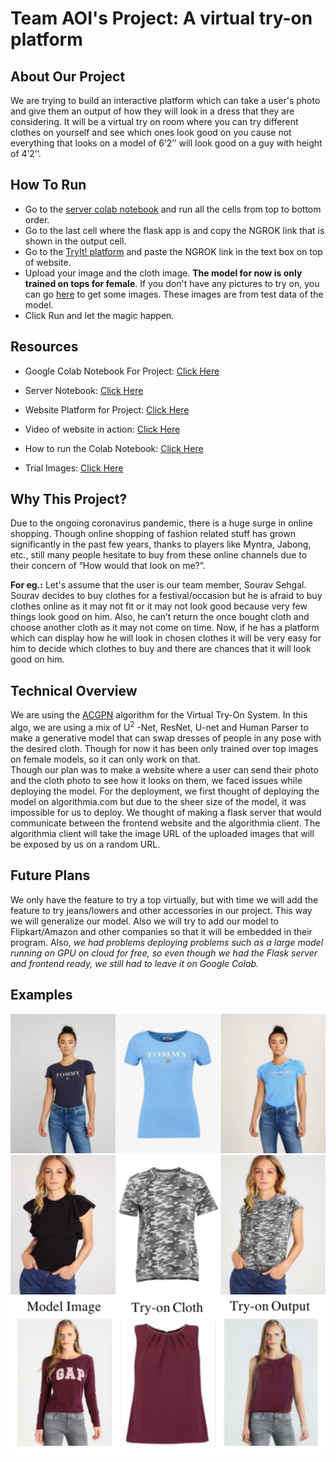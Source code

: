 # Team AOI's Project: A virtual try-on platform

## **About Our Project**

We are trying to build an interactive platform which can take a user's photo and give them an output of how they will look in a dress that they are considering. It will be a virtual try on room where you can try different clothes on yourself and see which ones look good on you cause not everything that looks on a model of 6’2’’ will look good on a guy with height of 4’2’’.

## How To Run

- Go to the [server colab notebook](https://colab.research.google.com/drive/1cckRAu3YR33EFIb952r9NImxZcuWi587?usp=sharing) and run all the cells from top to bottom order.
- Go to the last cell where the flask app is and copy the NGROK link that is shown in the output cell.
- Go to the [TryIt! platform](https://tryitonme.netlify.app/) and paste the NGROK link in the text box on top of website.
- Upload your image and the cloth image. **The model for now is only trained on tops for female**. If you don't have any pictures to try on, you can go [here](.\trial_Images) to get some images. These images are from test data of the model.
- Click Run and let the magic happen.

## Resources

- Google Colab Notebook For Project: [Click Here](https://colab.research.google.com/drive/15w4ePIf6KikxAHYzz69Alf9lHlz4ustL?usp=sharing)

- Server Notebook: [Click Here](https://colab.research.google.com/drive/1cckRAu3YR33EFIb952r9NImxZcuWi587?usp=sharing)

- Website Platform for Project:  [Click Here](https://tryitonme.netlify.app/)

- Video of website in action: [Click Here](./videoGuides/WebsiteOverview.mp4)

- How to run the Colab Notebook: [Click Here](./videoGuides/HowToRunTheColabNotebook)

- Trial Images: [Click Here](.\trial_Images)

  

## **Why This Project?**

Due to the ongoing coronavirus pandemic, there is a huge surge in online shopping. Though online shopping of fashion related stuff has grown significantly in the past few years, thanks to players like Myntra, Jabong, etc., still many people hesitate to buy from these online channels due to their concern of “How would that look on me?”. 

**For eg.:** Let's assume that the user is our team member, Sourav Sehgal. Sourav decides to buy clothes for a festival/occasion but he is afraid to buy clothes online as it may not fit or it may not look good because very few things look good on him. Also, he can’t return the once bought cloth and choose another cloth as it may not come on time.
Now, if he has a platform which can display how he will look in chosen clothes it will be very easy for him to decide which clothes to buy and there are chances that it will look good on him.

## **Technical Overview**

We are using the [ACGPN](https://github.com/switchablenorms/DeepFashion_Try_On) algorithm for the Virtual Try-On System. In this algo, we are using a mix of U<sup>2</sup> -Net, ResNet, U-net and Human Parser to make a generative model that can swap dresses of people in any pose with the desired cloth. Though for now it has been only trained over top images on female models, so it can only work on that.  
Though our plan was to make a website where a user can send their photo and the cloth photo to see how it looks on them, we faced issues while deploying the model. For the deployment, we first thought of deploying the model on algorithmia.com but due to the sheer size of the model, it was impossible for us to deploy. We thought of making a flask server that would communicate between the frontend website and the algorithmia client. The algorithmia client will take the image URL of the uploaded images that will be exposed by us on a random URL. 

## **Future Plans**

We only have the feature to try a top virtually, but with time we will add the feature to try jeans/lowers and other accessories in our project. This way we will generalize our model. Also we will try to add our model to Flipkart/Amazon and other companies so that it will be embedded in their program. Also, *we had problems deploying problems such as a large model running on GPU on cloud for free, so even though we had the Flask server and frontend ready, we still had to leave it on Google Colab.* 

## Examples

<img src="./Examples/try1.png">

<img src="./Examples/try2.png">

<img src="./Examples/try3.png">





